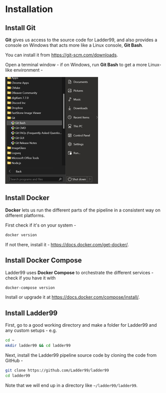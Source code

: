 # Installation

## Install Git

**Git** gives us access to the source code for Ladder99, and also provides a console on Windows that acts more like a Linux console, **Git Bash**. 

You can install it from https://git-scm.com/downloads.

Open a terminal window - if on Windows, run **Git Bash** to get a more Linux-like environment -

![](../_images/git-bash.jpg)


## Install Docker

**Docker** lets us run the different parts of the pipeline in a consistent way on different platforms.

First check if it's on your system -

```bash
docker version
```

If not there, install it - https://docs.docker.com/get-docker/.


## Install Docker Compose

Ladder99 uses **Docker Compose** to orchestrate the different services - check if you have it with

```bash
docker-compose version
```

Install or upgrade it at https://docs.docker.com/compose/install/.


## Install Ladder99

First, go to a good working directory and make a folder for Ladder99 and any custom setups - e.g.

```bash
cd ~
mkdir ladder99 && cd ladder99
```

Next, install the Ladder99 pipeline source code by cloning the code from GitHub -

```bash
git clone https://github.com/Ladder99/ladder99
cd ladder99
```

Note that we will end up in a directory like `~/ladder99/ladder99`.
